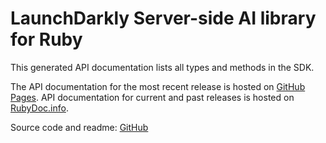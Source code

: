 # LaunchDarkly Server-side AI library for Ruby

This generated API documentation lists all types and methods in the SDK.

The API documentation for the most recent release is hosted on [GitHub Pages](https://launchdarkly.github.io/ruby-server-sdk-ai). API documentation for current and past releases is hosted on [RubyDoc.info](https://www.rubydoc.info/gems/launchdarkly-server-sdk-ai).

Source code and readme: [GitHub](https://github.com/launchdarkly/ruby-server-sdk-ai)
